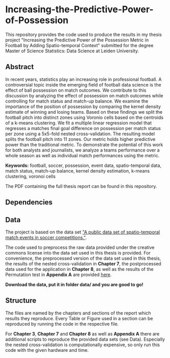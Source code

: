 # Increasing-the-Predictive-Power-of-Possession

This repository provides the code used to produce the results in my thesis project "Increasing the Predictive Power of the Possession Metric in Football by Adding Spatio-temporal Context" 
submitted for the degree Master of Science Statistics: Data Science at Leiden University.

## Abstract
In recent years, statistics play an increasing role in professional football.
A controversial topic inside the emerging field of football data science is the effect of ball possession on match outcomes. 
We contribute to this discussion by analyzing the effect of possession on match outcomes while controlling for match status and match-up balance. 
We examine the importance of the position of possession by comparing the kernel density estimate of winning and losing teams.
Based on these findings we split the football pitch into distinct zones using Voronio cells based on the centroids of a k-means clustering.
We fit a multiple linear regression model that regresses a matches final goal difference on possession per match status per zone using a 5x5-fold nested cross-validation.
The resulting model splits the football pitch into 11 zones.
Our metric holds higher predictive power than the traditional metric.
To demonstrate the potential of this work for both analysts and journalists, 
we analyze a teams performance over a whole season as well as individual match performances using the metric.

**Keywords:** football, soccer, possession, event data, spatio-temporal data, match status, match-up balance, kernel density estimation, k-means clustering, voronoi cells

The PDF containing the full thesis report can be found in this repository.

## Dependencies


## Data
The project is based on the data set ["A public data set of spatio-temporal match events in soccer competitions."](https://www.nature.com/articles/s41597-019-0247-7 "Data Descriptor").

The code used to preprocess the raw data provided under the creative commons license into the data set used in this thesis is provided.
For convenience, the preprocessed version of the data set used in this thesis, the results of the nested cross-validation in **Chapter 7**, the postprocessed data used for the application in **Chapter 8**, as well as the results of the Permutation test in **Appendix A** are provided [here](https://drive.google.com/drive/folders/1B9aaF8TcRx21tiJPoMrGMuPFYgDvzX4W?usp=sharing "Data Download").

**Download the data, put it in folder data/ and you are good to go!**

## Structure
The files are named by the chapters and sections of the report which results they reproduce.
Every Table or Figure used in a section can be reproduced by running the code in the respective file.

For **Chapter 3**, **Chapter 7** and **Chapter 8** as well as **Appendix A** there are additional scripts to reproduce the provided data sets (see Data).
Especially the nested cross-validation is computationally expensive, so only run this code with the given hardware and time.



